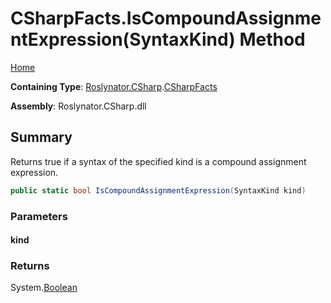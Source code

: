 <a name="_Top"></a>

# CSharpFacts\.IsCompoundAssignmentExpression\(SyntaxKind\) Method

[Home](../../../../README.md#_Top)

**Containing Type**: [Roslynator.CSharp](../../README.md#_Top)\.[CSharpFacts](../README.md#_Top)

**Assembly**: Roslynator\.CSharp\.dll

## Summary

Returns true if a syntax of the specified kind is a compound assignment expression\.

```csharp
public static bool IsCompoundAssignmentExpression(SyntaxKind kind)
```

### Parameters

#### kind

### Returns

System\.[Boolean](https://docs.microsoft.com/en-us/dotnet/api/system.boolean)

